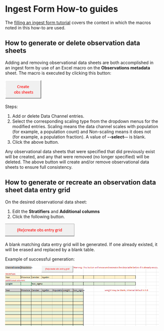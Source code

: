 # Ingest Form How-to guides

The [filling an ingest form tutorial](../tutorials/filling_an_ingest_form.md) covers the context in which the macros
noted in this how-to are used.  

## How to generate or delete observation data sheets

Adding and removing observational data sheets are both accomplished in an ingest form by use of an Excel macro
on the **Observations metadata** sheet. The macro is executed by clicking this button:

![image](../images/create_obs_sheet_button.png)

Steps:

1. Add or delete Data Channel entries.
2. Select the corresponding scaling type from the dropdown menus for the modified entries. Scaling means the data 
channel scales with population (for example, a population count) and Non-scaling means it does not (for example, a 
population fraction). A value of **--select--** is blank.
3. Click the above button.

Any observational data sheets that were specified that did previously exist will be created, and any that were removed
(no longer specified) will be deleted. The above button will create and/or remove observational data sheets to ensure
full consistency.

## How to generate or recreate an observation data sheet data entry grid

On the desired observational data sheet:

1. Edit the **Stratifiers** and **Additional columns**
2. Click the following button.

![image](../images/create_obs_entry_grid.png)

A blank matching data entry grid will be generated. If one already existed, it will be erased and replaced by a blank
table.
 
Example of successful generation:

![image](../images/blank_obs_data_table.png)
